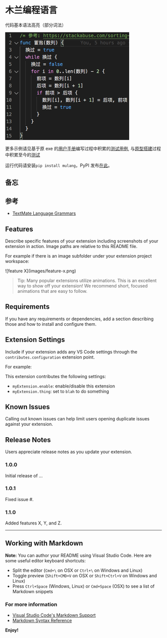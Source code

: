 # 木兰编程语言

代码基本语法高亮（部分词法）

![](截图/冒泡.png)

更多示例请见基于原 exe 的[用户手册](https://github.com/MulanRevive/bounty/tree/master/%E5%A4%8D%E7%8E%B0%E6%96%87%E6%A1%A3/%E7%94%A8%E6%88%B7%E6%89%8B%E5%86%8C)编写过程中积累的[测试用例](https://github.com/MulanRevive/bounty/blob/master/%E6%B5%8B%E8%AF%95%E4%BB%A3%E7%A0%81/%E6%B5%8B%E8%AF%95.py), 与[原型搭建](https://github.com/MulanRevive/prototype)过程中积累至今的[测试](https://github.com/MulanRevive/prototype/blob/master/%E6%B5%8B%E8%AF%95.py)

运行代码请安装`pip install mulang`，PyPI 发布[在此](https://pypi.org/project/mulang/)。

## 备忘

## 参考

- [TextMate Language Grammars](https://macromates.com/manual/en/language_grammars)

## Features

Describe specific features of your extension including screenshots of your extension in action. Image paths are relative to this README file.

For example if there is an image subfolder under your extension project workspace:

\!\[feature X\]\(images/feature-x.png\)

> Tip: Many popular extensions utilize animations. This is an excellent way to show off your extension! We recommend short, focused animations that are easy to follow.

## Requirements

If you have any requirements or dependencies, add a section describing those and how to install and configure them.

## Extension Settings

Include if your extension adds any VS Code settings through the `contributes.configuration` extension point.

For example:

This extension contributes the following settings:

* `myExtension.enable`: enable/disable this extension
* `myExtension.thing`: set to `blah` to do something

## Known Issues

Calling out known issues can help limit users opening duplicate issues against your extension.

## Release Notes

Users appreciate release notes as you update your extension.

### 1.0.0

Initial release of ...

### 1.0.1

Fixed issue #.

### 1.1.0

Added features X, Y, and Z.

-----------------------------------------------------------------------------------------------------------

## Working with Markdown

**Note:** You can author your README using Visual Studio Code.  Here are some useful editor keyboard shortcuts:

* Split the editor (`Cmd+\` on OSX or `Ctrl+\` on Windows and Linux)
* Toggle preview (`Shift+CMD+V` on OSX or `Shift+Ctrl+V` on Windows and Linux)
* Press `Ctrl+Space` (Windows, Linux) or `Cmd+Space` (OSX) to see a list of Markdown snippets

### For more information

* [Visual Studio Code's Markdown Support](http://code.visualstudio.com/docs/languages/markdown)
* [Markdown Syntax Reference](https://help.github.com/articles/markdown-basics/)

**Enjoy!**